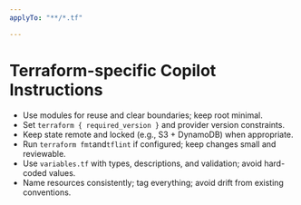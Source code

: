 ```yaml
---
applyTo: "**/*.tf"

---
```


# Terraform-specific Copilot Instructions

- Use modules for reuse and clear boundaries; keep root minimal.
- Set `terraform { required_version }` and provider version constraints.
- Keep state remote and locked (e.g., S3 + DynamoDB) when appropriate.
- Run `terraform fmt`and`tflint` if configured; keep changes small and reviewable.
- Use `variables.tf` with types, descriptions, and validation; avoid hard-coded values.
- Name resources consistently; tag everything; avoid drift from existing conventions.
